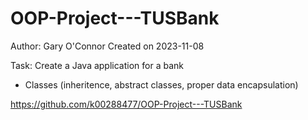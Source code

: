 # OOP-Project---TUSBank
Author: Gary O'Connor
Created on 2023-11-08

Task:
Create a Java application for a bank
- Classes (inheritence, abstract classes, proper data encapsulation)

https://github.com/k00288477/OOP-Project---TUSBank